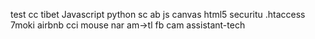 test
cc 
tibet
Javascript
python sc ab
js canvas html5
securitu .htaccess
7moki airbnb cci mouse nar am->tl fb cam assistant-tech
